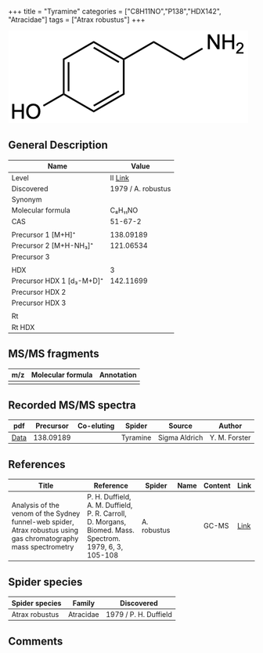 +++
title = "Tyramine"
categories = ["C8H11NO","P138","HDX142",
"Atracidae"]
tags = ["Atrax robustus"]
+++

![](/img/Tyramine.png)

## General Description

| Name                      | Value                                                       |
|---------------------------|-------------------------------------------------------------|
| Level                     | II [Link](http://massbank.jp/RecordDisplay.jsp?id=KO004083) |
| Discovered                | 1979 / A. robustus                                          |
| Synonym                   |                                                             |
| Molecular formula         | C₈H₁₁NO                                                     |
| CAS                       | 51-67-2                                                     |
|                           |                                                             |
| Precursor 1 [M+H]⁺        | 138.09189                                                   |
| Precursor 2 [M+H-NH₃]⁺    | 121.06534                                                   |
| Precursor 3               |                                                             |
|                           |                                                             |
| HDX                       | 3                                                           |
| Precursor HDX 1 [d₃-M+D]⁺ | 142.11699                                                   |
| Precursor HDX 2           |                                                             |
| Precursor HDX 3           |                                                             |
|                           |                                                             |
| Rt                        |                                                             |
| Rt HDX                    |                                                             |

## MS/MS fragments

| m/z | Molecular formula | Annotation |
|-----|-------------------|------------|
|     |                   |            |

## Recorded MS/MS spectra

| pdf      | Precursor | Co-eluting | Spider   | Source        | Author        |
|----------|-----------|------------|----------|---------------|---------------|
| [Data]() | 138.09189 |            | Tyramine | Sigma Aldrich | Y. M. Forster |

## References

| Title                                                                                                            | Reference                                                                                              | Spider      | Name | Content | Link                                   |
|------------------------------------------------------------------------------------------------------------------|--------------------------------------------------------------------------------------------------------|-------------|------|---------|----------------------------------------|
| Analysis of the venom of the Sydney funnel-web spider, Atrax robustus using gas chromatography mass spectrometry | P. H. Duffield, A. M. Duffield, P. R. Carroll, D. Morgans, Biomed. Mass. Spectrom. 1979, 6, 3, 105-108 | A. robustus |      | GC-MS   | [Link](https://doi.org/10.1002/bms.1200060305) |

## Spider species

| Spider species | Family    | Discovered            |
|----------------|-----------|-----------------------|
| Atrax robustus | Atracidae | 1979 / P. H. Duffield |

## Comments